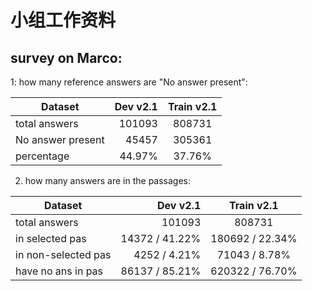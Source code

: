# 小组工作资料
## survey on Marco:
1: how many reference answers are "No answer present":

| Dataset | Dev v2.1 | Train v2.1 |
| -------- | -----:  | :----: |
| total answers  | 101093   | 808731 |
| No answer present | 45457 | 305361 |
| percentage | 44.97% | 37.76% |

2. how many answers are in the passages:

| Dataset | Dev v2.1 | Train v2.1 |
| -------- | -----:  | :----: |
| total answers  | 101093   | 808731 |
| in selected pas | 14372 / 41.22% | 180692 / 22.34% |
| in non-selected pas | 4252 / 4.21% | 71043 / 8.78% |
| have no ans in pas | 86137 / 85.21% | 620322 / 76.70% |
